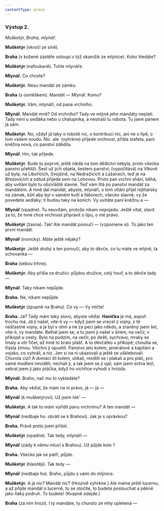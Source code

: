 ```yaml
---
contentType: prose
---
```


### Výstup 2.

_Mušketýr, Braha, mlynář._   

**Mušketýr** (vkročí ze síně).

**Braha** (v kožené zástěře vstoupí v týž okamžik ze mlýnice). Koho hledáte?

**Mušketýr** (nafoukaně). Tuhle mlynáře.

**Mlynář.** Co chcete?

**Mušketýr.** Nesu mandát ze zámku.

**Braha** (s úsměškem). Mandát — Mlynář. Komu?

**Mušketýr.** Vám, mlynáři, od pana vrchního.

**Mlynář.** Mandát mně? Od vrchního? Tady ve mlýně jeho mandáty neplatí. Tady není u sedláka nebo u chalupníka, a nestraší tu robota. Tu jsem pánem já sám.

**Mušketýr.** No, vždyť já taky o robotě nic, o kontribuci nic, ani ne o lípě, o tom vašem soudu. Nic. ale  (vyhrkne) přijede vrchnost, přišla stafeta, paní kněžna nová, co panství zdědila.

**Mlynář.** Hm, tak přijede.

**Mušketýr.** Bude tu poprvé, ještě nikdá na tom dědictví nebyla, proto všecka panství přehlíží. Šest už jich objela, šestero panství; (vypočítává) na Vlkově už byla, na Libořicích, Svojšíně, na Nedražicích a Lažanech, teď je na Březovicích a odtud přijede sem na Lohovou. Proto pan vrchní shání, běhá, aby uvítání bylo tu obzvláště slavné. Teď vám lítá po panství mandát za mandátem. A mně dal mandát, abyste, mlynáři, o tom vítání přijel rejtharsky na zámek, kůň aby byl v samém kvítí a fáborech, všecko slavně, vy že povedete sedláky; ti budou taky na koních. Vy uvítáte paní kněžnu a —

**Mlynář** (vpadne). Tu neuvítám, protože nikam nepojedu. Ještě vítat, slavit za to, že mne chce vrchnost připravit o lípu, o mé právo.

**Mušketýr** (žasna). Tak! Ale mandát poroučí — (vzpomene si). To jako ten první mandát.

**Mlynář** (ironicky). Máte ještě nějaký?

**Mušketýr.** Ještě druhý a ten poroučí, aby to děvče, co tu máte ve mlýně, ta schovanka —

**Braha** (sebou trhne).

**Mušketýr.** Aby přišla za družici: půjdou družice, celý houf, a to děvče tady —

**Mlynář.** Taky nikam nepůjde.

**Braha.** Ne, nikam nepůjde.

**Mušketýr** (zpupně na Brahu). Co vy — Vy mlčte!

**Braha.** Já? Tady mám taky slovo, abyste věďal. **Hanička** je má, aspoň trochu má. Já ji našel, víte-li vy — když jsem se vracel z vojny, z té nešťastné vojny, a já byl v ohni a ne za pecí jako někdo, a zraněný jsem šel, víte-li, vy mandáte. Belhal jsem se, a tu jsem ji našel v šírém, na večír, v příkopě u cesty. Bylo na podzim, na večír, po dešti, sychravo, mraky se hnaly a vítr fičel, až mně to bralo plášť. A to děvčátko v příkopě; choulila se, třásla zimou. Všichni ji opustili. Panstvo jelo kolem, jenerálové a kapitáni a vojsko, co vyhráli, a nic. Jen si na ni ukazovali a ještě se ušklebovali. Churota cizí! A domácí šli kolem, utíkali, modlili se i plakali a pro pláč, pro samé modlení neviděli; nechali ji, a tak jsem se jí ujal, sám jsem sotva lezl, sebral jsem ji jako ptáčka, když ho vichřice vyhodí z hnízda.

**Mlynář.** Braho, nač mu to vykládáte?

**Braha.** Aby věďal, že mám na ni právo, já — já —

**Mlynář** (k mušketýrovi). Už jsem řek' —

**Mušketýr.** A tak to mám vyřídit panu vrchnímu? A ten mandát —

**Mlynář** (nedbaje ho. obrátí se k Brahovi). Jak je s oprávkou?

**Braha.** Právě proto jsem přišel.

**Mušketýr** (vpadne). Tak tedy, mlynáři —

**Mlynář** (zády k němu mluví s Brahou). Už půjde kolo ?

**Braha.** Všecko jak se patří, půjde.

**Mušketýr** (hlasitěji). Tak tedy —

**Mlynář** (nedbaje ho). Braho, půjdu s vámi do mlýnice.

**Mušketýr.** A já nic? Mandál nic? (Hrozivě vyhrkne.) Ale máme ještě lucernu, a až přijde mandát o lucerně, to se otočíte, to budete poslouchat a pěkně jako ňáký podruh. To budete! (Kvapně odejde.)

**Braha** (za ním hrozí). I ty mandáte, ty churoto ze mhy upletená —
